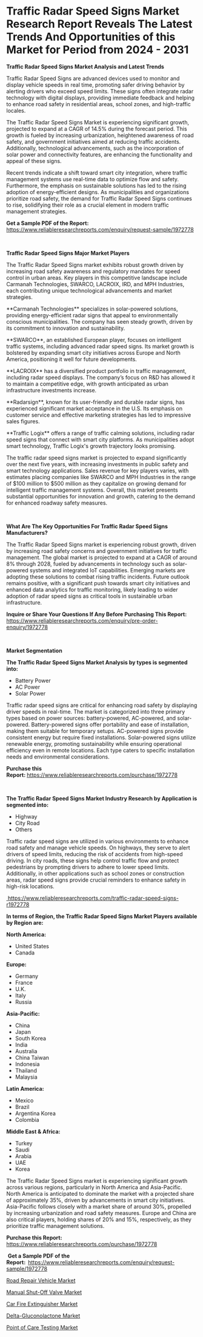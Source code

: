 <p><h1>Traffic Radar Speed Signs Market Research Report Reveals The Latest Trends And Opportunities of this Market for Period from 2024 - 2031</h1></p><p><strong>Traffic Radar Speed Signs Market Analysis and Latest Trends</strong></p>
<p><p>Traffic Radar Speed Signs are advanced devices used to monitor and display vehicle speeds in real time, promoting safer driving behavior by alerting drivers who exceed speed limits. These signs often integrate radar technology with digital displays, providing immediate feedback and helping to enhance road safety in residential areas, school zones, and high-traffic locales. </p><p>The Traffic Radar Speed Signs Market is experiencing significant growth, projected to expand at a CAGR of 14.5% during the forecast period. This growth is fueled by increasing urbanization, heightened awareness of road safety, and government initiatives aimed at reducing traffic accidents. Additionally, technological advancements, such as the incorporation of solar power and connectivity features, are enhancing the functionality and appeal of these signs. </p><p>Recent trends indicate a shift toward smart city integration, where traffic management systems use real-time data to optimize flow and safety. Furthermore, the emphasis on sustainable solutions has led to the rising adoption of energy-efficient designs. As municipalities and organizations prioritize road safety, the demand for Traffic Radar Speed Signs continues to rise, solidifying their role as a crucial element in modern traffic management strategies.</p></p>
<p><strong>Get a Sample PDF of the Report:&nbsp;</strong> <a href="https://www.reliableresearchreports.com/enquiry/request-sample/1972778?utm_campaign=31&utm_medium=2&utm_source=Github&utm_content=ia&utm_term=02112024&utm_id=traffic-radar-speed-signs">https://www.reliableresearchreports.com/enquiry/request-sample/1972778</a></p>
<p>&nbsp;</p>
<p><strong>Traffic Radar Speed Signs Major Market Players</strong></p>
<p><p>The Traffic Radar Speed Signs market exhibits robust growth driven by increasing road safety awareness and regulatory mandates for speed control in urban areas. Key players in this competitive landscape include Carmanah Technologies, SWARCO, LACROIX, IRD, and MPH Industries, each contributing unique technological advancements and market strategies.</p><p>**Carmanah Technologies** specializes in solar-powered solutions, providing energy-efficient radar signs that appeal to environmentally conscious municipalities. The company has seen steady growth, driven by its commitment to innovation and sustainability.</p><p>**SWARCO**, an established European player, focuses on intelligent traffic systems, including advanced radar speed signs. Its market growth is bolstered by expanding smart city initiatives across Europe and North America, positioning it well for future developments.</p><p>**LACROIX** has a diversified product portfolio in traffic management, including radar speed displays. The company’s focus on R&D has allowed it to maintain a competitive edge, with growth anticipated as urban infrastructure investments increase.</p><p>**Radarsign**, known for its user-friendly and durable radar signs, has experienced significant market acceptance in the U.S. Its emphasis on customer service and effective marketing strategies has led to impressive sales figures.</p><p>**Traffic Logix** offers a range of traffic calming solutions, including radar speed signs that connect with smart city platforms. As municipalities adopt smart technology, Traffic Logix's growth trajectory looks promising.</p><p>The traffic radar speed signs market is projected to expand significantly over the next five years, with increasing investments in public safety and smart technology applications. Sales revenue for key players varies, with estimates placing companies like SWARCO and MPH Industries in the range of $100 million to $500 million as they capitalize on growing demand for intelligent traffic management systems. Overall, this market presents substantial opportunities for innovation and growth, catering to the demand for enhanced roadway safety measures.</p></p>
<p>&nbsp;</p>
<p><strong>What Are The Key Opportunities For Traffic Radar Speed Signs Manufacturers?</strong></p>
<p><p>The Traffic Radar Speed Signs market is experiencing robust growth, driven by increasing road safety concerns and government initiatives for traffic management. The global market is projected to expand at a CAGR of around 8% through 2028, fueled by advancements in technology such as solar-powered systems and integrated IoT capabilities. Emerging markets are adopting these solutions to combat rising traffic incidents. Future outlook remains positive, with a significant push towards smart city initiatives and enhanced data analytics for traffic monitoring, likely leading to wider adoption of radar speed signs as critical tools in sustainable urban infrastructure.</p></p>
<p><strong>Inquire or Share Your Questions If Any Before Purchasing This Report:</strong> <a href="https://www.reliableresearchreports.com/enquiry/pre-order-enquiry/1972778?utm_campaign=31&utm_medium=2&utm_source=Github&utm_content=ia&utm_term=02112024&utm_id=traffic-radar-speed-signs">https://www.reliableresearchreports.com/enquiry/pre-order-enquiry/1972778</a></p>
<p>&nbsp;</p>
<p><strong>Market Segmentation</strong></p>
<p><strong>The Traffic Radar Speed Signs Market Analysis by types is segmented into:</strong></p>
<p><ul><li>Battery Power</li><li>AC Power</li><li>Solar Power</li></ul></p>
<p><p>Traffic radar speed signs are critical for enhancing road safety by displaying driver speeds in real-time. The market is categorized into three primary types based on power sources: battery-powered, AC-powered, and solar-powered. Battery-powered signs offer portability and ease of installation, making them suitable for temporary setups. AC-powered signs provide consistent energy but require fixed installations. Solar-powered signs utilize renewable energy, promoting sustainability while ensuring operational efficiency even in remote locations. Each type caters to specific installation needs and environmental considerations.</p></p>
<p><strong>Purchase this Report:&nbsp;</strong><a href="https://www.reliableresearchreports.com/purchase/1972778?utm_campaign=31&utm_medium=2&utm_source=Github&utm_content=ia&utm_term=02112024&utm_id=traffic-radar-speed-signs">https://www.reliableresearchreports.com/purchase/1972778</a></p>
<p>&nbsp;</p>
<p><strong>The Traffic Radar Speed Signs Market Industry Research by Application is segmented into:</strong></p>
<p><ul><li>Highway</li><li>City Road</li><li>Others</li></ul></p>
<p><p>Traffic radar speed signs are utilized in various environments to enhance road safety and manage vehicle speeds. On highways, they serve to alert drivers of speed limits, reducing the risk of accidents from high-speed driving. In city roads, these signs help control traffic flow and protect pedestrians by prompting drivers to adhere to lower speed limits. Additionally, in other applications such as school zones or construction areas, radar speed signs provide crucial reminders to enhance safety in high-risk locations.</p></p>
<p><a href="https://www.reliableresearchreports.com/traffic-radar-speed-signs-r1972778?utm_campaign=31&utm_medium=2&utm_source=Github&utm_content=ia&utm_term=02112024&utm_id=traffic-radar-speed-signs">&nbsp;https://www.reliableresearchreports.com/traffic-radar-speed-signs-r1972778</a></p>
<p><strong>In terms of Region, the Traffic Radar Speed Signs Market Players available by Region are:</strong></p>
<p>
    <p> <strong> North America: </strong>
        <ul>
            <li>United States</li>
            <li>Canada</li>
        </ul>
        </p> 
    <p> <strong> Europe: </strong>
        <ul>
            <li>Germany</li>
            <li>France</li>
            <li>U.K.</li>
            <li>Italy</li>
            <li>Russia</li>
        </ul>
        </p> 
    <p> <strong> Asia-Pacific: </strong>
        <ul>
            <li>China</li>
            <li>Japan</li>
            <li>South Korea</li>
            <li>India</li>
            <li>Australia</li>
            <li>China Taiwan</li>
            <li>Indonesia</li>
            <li>Thailand</li>
            <li>Malaysia</li>
        </ul>
        </p> 
    <p> <strong> Latin America: </strong>
        <ul>
            <li>Mexico</li>
            <li>Brazil</li>
            <li>Argentina Korea</li>
            <li>Colombia</li>
        </ul>
        </p> 
    <p> <strong> Middle East & Africa: </strong>
        <ul>
            <li>Turkey</li>
            <li>Saudi</li>
            <li>Arabia</li>
            <li>UAE</li>
            <li>Korea</li>
        </ul>
    </p>
    </p>
<p><p>The Traffic Radar Speed Signs market is experiencing significant growth across various regions, particularly in North America and Asia-Pacific. North America is anticipated to dominate the market with a projected share of approximately 35%, driven by advancements in smart city initiatives. Asia-Pacific follows closely with a market share of around 30%, propelled by increasing urbanization and road safety measures. Europe and China are also critical players, holding shares of 20% and 15%, respectively, as they prioritize traffic management solutions.</p></p>
<p><strong>Purchase this Report: </strong><a href="https://www.reliableresearchreports.com/purchase/1972778?utm_campaign=31&utm_medium=2&utm_source=Github&utm_content=ia&utm_term=02112024&utm_id=traffic-radar-speed-signs">https://www.reliableresearchreports.com/purchase/1972778</a></p>
<p>&nbsp;<strong>Get a Sample PDF of the Report:&nbsp;&nbsp;</strong><a href="https://www.reliableresearchreports.com/enquiry/request-sample/1972778?utm_campaign=31&utm_medium=2&utm_source=Github&utm_content=ia&utm_term=02112024&utm_id=traffic-radar-speed-signs">https://www.reliableresearchreports.com/enquiry/request-sample/1972778</a></p>
<p><strong></strong></p>
<p><p><a href="https://github.com/pespeyervi/Market-Research-Report-List-1/blob/main/road-repair-vehicle-market.md?utm_campaign=31&utm_medium=2&utm_source=Github&utm_content=ia&utm_term=02112024&utm_id=traffic-radar-speed-signs">Road Repair Vehicle Market</a></p><p><a href="https://www.linkedin.com/pulse/manual-shut-off-valve-market-opportunities-emerging-global-tt9he?utm_campaign=31&utm_medium=2&utm_source=Github&utm_content=ia&utm_term=02112024&utm_id=traffic-radar-speed-signs">Manual Shut-Off Valve Market</a></p><p><a href="https://github.com/shivermasallash/Market-Research-Report-List-1/blob/main/car-fire-extinguisher-market.md?utm_campaign=31&utm_medium=2&utm_source=Github&utm_content=ia&utm_term=02112024&utm_id=traffic-radar-speed-signs">Car Fire Extinguisher Market</a></p><p><a href="https://www.linkedin.com/pulse/delta-gluconolactone-market-size-growth-industry-analysis-zsn5e?utm_campaign=31&utm_medium=2&utm_source=Github&utm_content=ia&utm_term=02112024&utm_id=traffic-radar-speed-signs">Delta-Gluconolactone Market</a></p><p><a href="https://issuu.com/reportprime-2/docs/point-of-care-testing-market-size-2_a9e34a9d5469ca?utm_campaign=31&utm_medium=2&utm_source=Github&utm_content=ia&utm_term=02112024&utm_id=traffic-radar-speed-signs">Point of Care Testing Market</a></p></p>
